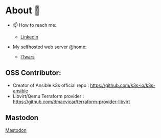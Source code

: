 # About 👋

- 📫 How to reach me:
  - [Linkedin](https://www.linkedin.com/in/vrabah/)
 
- My selfhosted web server @home:
  - [ITwars](https://it-wars.com)
  
## OSS Contributor:

- Creator of Ansible k3s official repo : https://github.com/k3s-io/k3s-ansible
- Libvirt/Qemu Terraform provider : https://github.com/dmacvicar/terraform-provider-libvirt

## Mastodon

<a rel="me" href="https://mastodon.top/@itwars">Mastodon</a>


<!--
**itwars/itwars** is a ✨ _special_ ✨ repository because its `README.md` (this file) appears on your GitHub profile.

Here are some ideas to get you started:

- 🔭 I’m currently working on ...
- 🌱 I’m currently learning ...
- 👯 I’m looking to collaborate on ...
- 🤔 I’m looking for help with ...
- 💬 Ask me about ...
- 📫 How to reach me: ...
- 😄 Pronouns: ...
- ⚡ Fun fact: ...
-->
